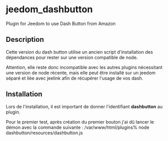 # jeedom_dashbutton
Plugin for Jeedom to use Dash Button from Amazon

## Description

Cette version du dash button utilise un ancien script d'installation des dépendances pour rester sur une version compatible de node.

Attention, elle reste donc incompatible avec les autres plugins nécessitant une version de node récente, mais elle peut être installé sur un jeedom séparé et lièe avec jeelink afin de récupérer l'usage de vos dash.

## Installation

Lors de l'installation, il est important de donner l'identifiant **dashbutton** au plugin.

Pour le premier test, après création du premier bouton j'ai dû lancer le démon avec la commande suivante :
/var/www/html/plugins% node dashbutton/resources/dashbutton.js

